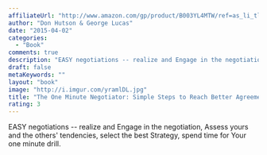 ```yaml
---
affiliateUrl: "http://www.amazon.com/gp/product/B003YL4MTW/ref=as_li_tl?ie=UTF8&camp=1789&creative=390957&creativeASIN=B003YL4MTW&linkCode=as2&tag=jaktre-20&linkId=YG2XNBO4ZIPFZI4C"
author: "Don Hutson & George Lucas"
date: "2015-04-02"
categories:
  - "Book"
comments: true
description: "EASY negotiations -- realize and Engage in the negotiation, Assess yours and the others' tendencies, select the best Strategy, spend time for Your one"
draft: false
metaKeywords: ""
layout: "book"
image: "http://i.imgur.com/yramlDL.jpg"
title: "The One Minute Negotiator: Simple Steps to Reach Better Agreements"
rating: 3
---
```


EASY negotiations -- realize and Engage in the negotiation, Assess yours and the others' tendencies, select the best Strategy, spend time for Your one minute drill.
